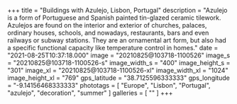 +++
title = "Buildings with Azulejo, Lisbon, Portugal"
description = "Azulejo is a form of Portuguese and Spanish painted tin-glazed ceramic tilework. Azulejos are found on the interior and exterior of churches, palaces, ordinary houses, schools, and nowadays, restaurants, bars and even railways or subway stations. They are an ornamental art form, but also had a specific functional capacity like temperature control in homes."
date = "2021-08-25T10:37:18.000"
image = "20210825@103718-1100526"
image_s = "20210825@103718-1100526-s"
image_width_s = "400"
image_height_s = "301"
image_xl = "20210825@103718-1100526-xl"
image_width_xl = "1024"
image_height_xl = "769"
gps_latitude = "38.7125596333333"
gps_longitude = "-9.14156468333333"
phototags = [ "Europe", "Lisbon", "Portugal", "azulejo", "decoration", "summer" ]
galleries = [ "" ]
+++
